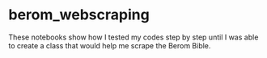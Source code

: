 # berom_webscraping
These notebooks show how I tested my codes step by step until I was able to create a class that would help me scrape the Berom Bible.
